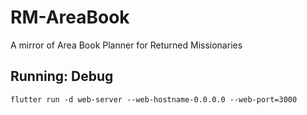 # RM-AreaBook
A mirror of Area Book Planner for Returned Missionaries

## Running: Debug
`flutter run -d web-server --web-hostname-0.0.0.0 --web-port=3000`